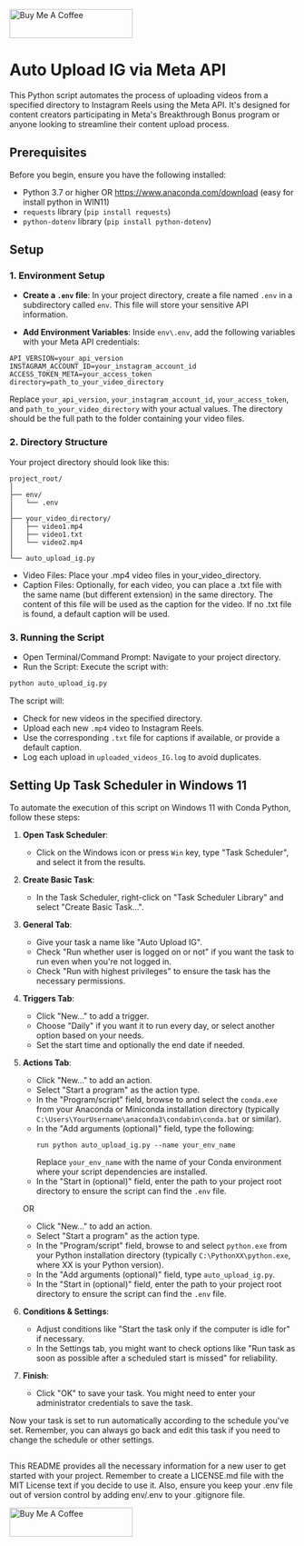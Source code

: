 <a href="buymeacoffee.com/tue_broadcast" target="_blank"><img src="https://cdn.buymeacoffee.com/buttons/v2/default-yellow.png" alt="Buy Me A Coffee" style="height: 51px !important;width: 217px !important;" ></a>

# Auto Upload IG via Meta API

This Python script automates the process of uploading videos from a specified directory to Instagram Reels using the Meta API. It's designed for content creators participating in Meta's Breakthrough Bonus program or anyone looking to streamline their content upload process.

## Prerequisites

Before you begin, ensure you have the following installed:

- Python 3.7 or higher OR https://www.anaconda.com/download (easy for install python in WIN11)
- `requests` library (`pip install requests`)
- `python-dotenv` library (`pip install python-dotenv`)

## Setup

### 1. Environment Setup

- **Create a `.env` file**: In your project directory, create a file named `.env` in a subdirectory called `env`. This file will store your sensitive API information.

- **Add Environment Variables**: Inside `env\.env`, add the following variables with your Meta API credentials:

```plaintext
API_VERSION=your_api_version
INSTAGRAM_ACCOUNT_ID=your_instagram_account_id
ACCESS_TOKEN_META=your_access_token
directory=path_to_your_video_directory
```

Replace `your_api_version`, `your_instagram_account_id`, `your_access_token`, and `path_to_your_video_directory` with your actual values. The directory should be the full path to the folder containing your video files.

### 2. Directory Structure
Your project directory should look like this:

```Structure
project_root/
│
├── env/
│   └── .env
│
├── your_video_directory/
│   ├── video1.mp4
│   ├── video1.txt
│   └── video2.mp4
│
└── auto_upload_ig.py
```

- Video Files: Place your .mp4 video files in your_video_directory.
- Caption Files: Optionally, for each video, you can place a .txt file with the same name (but different extension) in the same directory. The content of this file will be used as the caption for the video. If no .txt file is found, a default caption will be used.

### 3. Running the Script

- Open Terminal/Command Prompt: Navigate to your project directory.
- Run the Script: Execute the script with:

```bash
python auto_upload_ig.py
```

The script will:
- Check for new videos in the specified directory.
- Upload each new `.mp4` video to Instagram Reels.
- Use the corresponding `.txt` file for captions if available, or provide a default caption.
- Log each upload in `uploaded_videos_IG.log` to avoid duplicates.



## Setting Up Task Scheduler in Windows 11

To automate the execution of this script on Windows 11 with Conda Python, follow these steps:

1. **Open Task Scheduler**: 
   - Click on the Windows icon or press `Win` key, type "Task Scheduler", and select it from the results.

2. **Create Basic Task**:
   - In the Task Scheduler, right-click on "Task Scheduler Library" and select "Create Basic Task...".

3. **General Tab**:
   - Give your task a name like "Auto Upload IG".
   - Check "Run whether user is logged on or not" if you want the task to run even when you're not logged in.
   - Check "Run with highest privileges" to ensure the task has the necessary permissions.

4. **Triggers Tab**:
   - Click "New..." to add a trigger.
   - Choose "Daily" if you want it to run every day, or select another option based on your needs.
   - Set the start time and optionally the end date if needed.

5. **Actions Tab**:
   - Click "New..." to add an action.
   - Select "Start a program" as the action type.
   - In the "Program/script" field, browse to and select the `conda.exe` from your Anaconda or Miniconda installation directory (typically `C:\Users\YourUsername\anaconda3\condabin\conda.bat` or similar).
   - In the "Add arguments (optional)" field, type the following:
     ```
     run python auto_upload_ig.py --name your_env_name
     ```
     Replace `your_env_name` with the name of your Conda environment where your script dependencies are installed.
   - In the "Start in (optional)" field, enter the path to your project root directory to ensure the script can find the `.env` file.
  
   OR

   - Click "New..." to add an action.
   - Select "Start a program" as the action type.
   - In the "Program/script" field, browse to and select `python.exe` from your Python installation directory (typically `C:\PythonXX\python.exe`, where XX is your Python version).
   - In the "Add arguments (optional)" field, type `auto_upload_ig.py`.
   - In the "Start in (optional)" field, enter the path to your project root directory to ensure the script can find the `.env` file.

6. **Conditions & Settings**:
   - Adjust conditions like "Start the task only if the computer is idle for" if necessary.
   - In the Settings tab, you might want to check options like "Run task as soon as possible after a scheduled start is missed" for reliability.

7. **Finish**:
   - Click "OK" to save your task. You might need to enter your administrator credentials to save the task.

Now your task is set to run automatically according to the schedule you've set. Remember, you can always go back and edit this task if you need to change the schedule or other settings.
## 
This README provides all the necessary information for a new user to get started with your project. Remember to create a LICENSE.md file with the MIT License text if you decide to use it. Also, ensure you keep your .env file out of version control by adding env/.env to your .gitignore file.

<a href="buymeacoffee.com/tue_broadcast" target="_blank"><img src="https://cdn.buymeacoffee.com/buttons/v2/default-yellow.png" alt="Buy Me A Coffee" style="height: 51px !important;width: 217px !important;" ></a>
